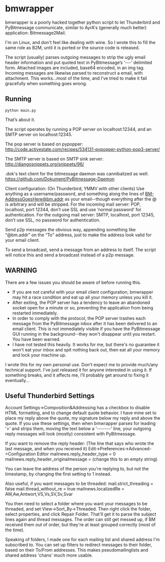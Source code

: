 bmwrapper
========

bmwrapper is a poorly hacked together python script to let Thunderbird and PyBitmessage communicate, similar to AyrA's (generally much better) application: ﻿Bitmessage2Mail.

I'm on Linux, and don't feel like dealing with wine. So I wrote this to fill the same role as B2M, until it is ported or the source code is released.

The script (usually) parses outgoing messages to strip the ugly email header information and put quoted text in PyBitmessage’s '---’ delimited form. Attached images are included, base64 encoded, in an img tag. Incoming messages are likewise parsed to reconstruct a email, with attachment. This works...most of the time, and I’ve tried to make it fail gracefully when something goes wrong.

Running
-------

    python main.py

That’s about it.

The script operates by running a POP server on localhost:12344, and an SMTP server on localhost:12345.

The pop server is based on pypopper: http://code.activestate.com/recipes/534131-pypopper-python-pop3-server/

The SMTP server is based on SMTP sink server: http://djangosnippets.org/snippets/96/

.dok's text client for the bitmessage daemon was cannibalized as well: https://github.com/Dokument/PyBitmessage-Daemon

Client configuration: (On Thunderbird, YMMV with other clients)
Use anything as a username/password, and something along the lines of BM-AddressGoesHere@bm.addr as your email--though everything after the @ is arbitrary and will be stripped.
For the incoming mail server: POP, localhost, port 12344, don’t use SSL and use ‘normal password’ for authentication.
For the outgoing mail server: SMTP, localhost, port 12345, don’t use SSL, no password for authentication.

Send p2p messages the obvious way, appending something like “@bm.addr” on the “To" address, just to make the address look valid for your email client.

To send a broadcast, send a message from an address to itself. The script will notice this and send a broadcast instead of a p2p message.

WARNING
-------

There are a few issues you should be aware of before running this.

- If you are not careful with your email client configuration, bmwrapper may hit a race condition and eat up all your memory unless you kill it.
- After exiting, the POP server has a tendency to leave an abandoned socket open for a minute or so, preventing the application from being restarted immediately.
- In order to comply with the protocol, the POP server trashes each message from the PyBitmessage inbox after it has been delivered to an email client. This is not immediately visible if you have the PyBitmessage GUI running in the background--they won't disappear until you restart. You have been warned.
- I have not tested this heavily. It works for me, but there's no guarantee it won't eat your inbox and spit nothing back out, then eat all your memory and lock your machine up.

I wrote this for my own personal use. Don't expect me to provide much/any technical support. I've just released it for anyone interested in using it. If something breaks, and it affects me, I’ll probably get around to fixing it eventually...

Useful Thunderbird Settings
--------------------------

Account Settings->Composition&Addressing has a checkbox to disable HTML formatting, and to change default quote behavior. I have mine set to place my reply above the quote, my signature below my reply and above the quote. If you use these settings, then when bmwrapper parses for leading '>' and strips them, moving the text below a '-------' line, your outgoing reply messages will look (mostly) consistent with PyBitmessage.

If you want to remove the reply header: (The line that says who wrote the last message, and when you received it)
    Edit->Preferences->Advanced->Configuration Editor
    mailnews.reply_header_type = 0
    mailnews.reply_header_originalmessage = (change this to an empty string)
    
You can leave the address of the person you're replying to, but not the timestamp, by changing the first setting to 1 instead.

Also useful, if you want messages to be threaded:
    mail.strict_threading = false
    mail.thread_without_re = true
    mailnews.localizedRe = AW,Aw,Antwort,VS,Vs,SV,Sv,Svar

You then need to select a folder where you want your messages to be threaded, and set View->Sort_By->Threaded. Then right click the folder, select properties, and click Repair Folder. That'll get it to parse the subject lines again and thread messages. The order can still get messed up, if BM received them out of order, but they're at least grouped correctly (most of the time).

Speaking of folders, I made one for each mailing list and shared address I'm subscribed to. You can set up filters to redirect messages to their folder, based on their To/From addresses. This makes pseudomailinglists and shared address 'chans' much more usable.
